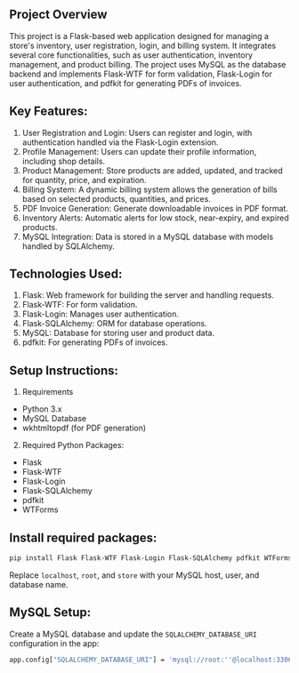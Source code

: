 ## Project Overview
This project is a Flask-based web application designed for managing a store's inventory, user registration, login, and billing system. It integrates several core functionalities, such as user authentication, inventory management, and product billing. The project uses MySQL as the database backend and implements Flask-WTF for form validation, Flask-Login for user authentication, and pdfkit for generating PDFs of invoices.

## Key Features:
1. User Registration and Login: Users can register and login, with authentication handled via the Flask-Login extension.
2. Profile Management: Users can update their profile information, including shop details.
3. Product Management: Store products are added, updated, and tracked for quantity, price, and expiration.
4. Billing System: A dynamic billing system allows the generation of bills based on selected products, quantities, and prices.
5. PDF Invoice Generation: Generate downloadable invoices in PDF format.
6. Inventory Alerts: Automatic alerts for low stock, near-expiry, and expired products.
7. MySQL Integration: Data is stored in a MySQL database with models handled by SQLAlchemy.

## Technologies Used:
1. Flask: Web framework for building the server and handling requests.
2. Flask-WTF: For form validation.
3. Flask-Login: Manages user authentication.
4. Flask-SQLAlchemy: ORM for database operations.
5. MySQL: Database for storing user and product data.
6. pdfkit: For generating PDFs of invoices.


## Setup Instructions:
1. Requirements
- Python 3.x
- MySQL Database
- wkhtmltopdf (for PDF generation)

2. Required Python Packages:
- Flask
- Flask-WTF
- Flask-Login
- Flask-SQLAlchemy
- pdfkit
- WTForms

## Install required packages:
```bash
pip install Flask Flask-WTF Flask-Login Flask-SQLAlchemy pdfkit WTForms
```
Replace ```localhost```, ```root```, and ```store``` with your MySQL host, user, and database name.

## MySQL Setup:
Create a MySQL database and update the ```SQLALCHEMY_DATABASE_URI``` configuration in the app:
```bash
app.config["SQLALCHEMY_DATABASE_URI"] = 'mysql://root:''@localhost:3306/store'
```
